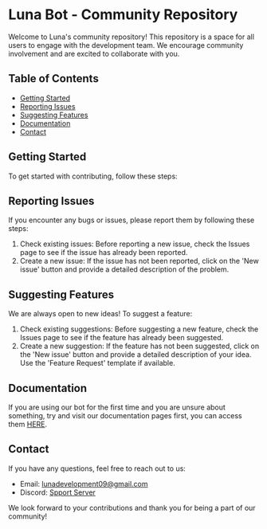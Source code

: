 # Luna Bot - Community Repository
Welcome to Luna's community repository! This repository is a space for all users to engage with the development team. We encourage community involvement and are excited to collaborate with you.

## Table of Contents

- [Getting Started](#getting-started)
- [Reporting Issues](#reporting-issues)
- [Suggesting Features](#suggesting-features)
- [Documentation](#license)
- [Contact](#contact)

## Getting Started
To get started with contributing, follow these steps:

## Reporting Issues
If you encounter any bugs or issues, please report them by following these steps:

1. Check existing issues: Before reporting a new issue, check the Issues page to see if the issue has already been reported.
2. Create a new issue: If the issue has not been reported, click on the 'New issue' button and provide a detailed description of the problem.

## Suggesting Features
We are always open to new ideas! To suggest a feature:

1. Check existing suggestions: Before suggesting a new feature, check the Issues page to see if the feature has already been suggested.
2. Create a new suggestion: If the feature has not been suggested, click on the 'New issue' button and provide a detailed description of your idea. Use the 'Feature Request' template if available.

## Documentation 
If you are using our bot for the first time and you are unsure about something, try and visit our documentation pages first, you can access them [HERE](https://github.com/luna-bot-development/Documentation).

## Contact
If you have any questions, feel free to reach out to us:

- Email: lunadevelopment09@gmail.com
- Discord: [Spport Server](https://discord.gg/H7SxEzdYuz)

We look forward to your contributions and thank you for being a part of our community!